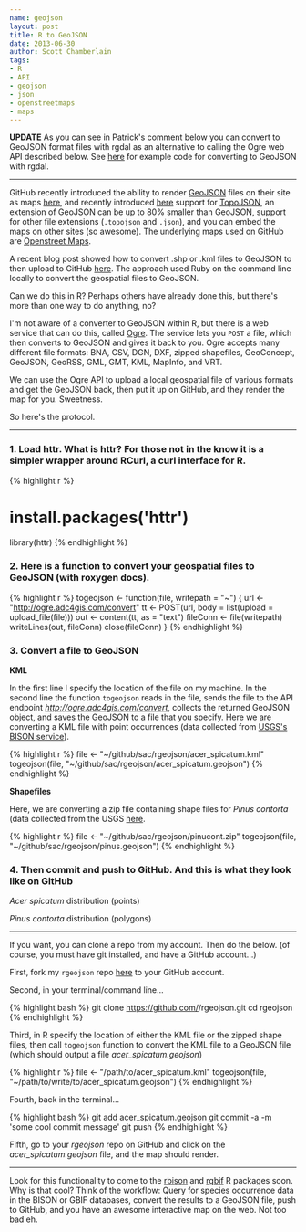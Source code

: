 ```yaml
---
name: geojson
layout: post
title: R to GeoJSON
date: 2013-06-30
author: Scott Chamberlain
tags:
- R
- API
- geojson
- json
- openstreetmaps
- maps
---
```


**UPDATE** As you can see in Patrick's comment below you can convert to GeoJSON format files with rgdal as an alternative to calling the Ogre web API described below. See [here](https://github.com/patperu/write2geojson/blob/master/write-geojson.R) for example code for converting to GeoJSON with rgdal.

***************

GitHub recently introduced the ability to render [GeoJSON][geojson] files on their site as maps [here][post1], and recently introduced [here][post2] support for [TopoJSON][topojson], an extension of GeoJSON can be up to 80% smaller than GeoJSON, support for other file extensions (`.topojson` and `.json`), and you can embed the maps on other sites (so awesome). The underlying maps used on GitHub are [Openstreet Maps][openstreet]. 

A recent blog post showed how to convert .shp or .kml files to GeoJSON to then upload to GitHub [here][ruby]. The approach used Ruby on the command line locally to convert the geospatial files to GeoJSON. 

Can we do this in R? Perhaps others have already done this, but there's more than one way to do anything, no? 

I'm not aware of a converter to GeoJSON within R, but there is a web service that can do this, called [Ogre][ogre]. The service lets you `POST` a file, which then converts to GeoJSON and gives it back to you. Ogre accepts many different file formats: BNA, CSV, DGN, DXF, zipped shapefiles, GeoConcept, GeoJSON, GeoRSS, GML, GMT, KML, MapInfo, and VRT. 

We can use the Ogre API to upload a local geospatial file of various formats and get the GeoJSON back, then put it up on GitHub, and they render the map for you. Sweetness. 

So here's the protocol. 

***************

### 1. Load httr. What is httr? For those not in the know it is a simpler wrapper around RCurl, a curl interface for R.


{% highlight r %}
# install.packages('httr')
library(httr)
{% endhighlight %}

### 2. Here is a function to convert your geospatial files to GeoJSON (with roxygen docs).


{% highlight r %}
togeojson <- function(file, writepath = "~") {
    url <- "http://ogre.adc4gis.com/convert"
    tt <- POST(url, body = list(upload = upload_file(file)))
    out <- content(tt, as = "text")
    fileConn <- file(writepath)
    writeLines(out, fileConn)
    close(fileConn)
}
{% endhighlight %}

### 3. Convert a file to GeoJSON

**KML**

In the first line I specify the location of the file on my machine. In the second line the function `togeojson` reads in the file, sends the file to the API endpoint *http://ogre.adc4gis.com/convert*, collects the returned GeoJSON object, and saves the GeoJSON to a file that you specify. Here we are converting a KML file with point occurrences (data collected from [USGS's BISON service](http://bison.usgs.ornl.gov/)). 


{% highlight r %}
file <- "~/github/sac/rgeojson/acer_spicatum.kml"
togeojson(file, "~/github/sac/rgeojson/acer_spicatum.geojson")
{% endhighlight %}


**Shapefiles**

Here, we are converting a zip file containing shape files for *Pinus contorta* (data collected from the USGS [here](http://esp.cr.usgs.gov/data/little/). 


{% highlight r %}
file <- "~/github/sac/rgeojson/pinucont.zip"
togeojson(file, "~/github/sac/rgeojson/pinus.geojson")
{% endhighlight %}


### 4. Then commit and push to GitHub. And this is what they look like on GitHub

*Acer spicatum* distribution (points)

<!-- ![](/img/acer_spiacdtum_dist.png) -->
<script src="https://embed.github.com/view/geojson/SChamberlain/rgeojson/output/acer_spicatum.geojson"></script>

*Pinus contorta* distribution (polygons)

<!-- ![](/img/pinus_dist.png) -->
<script src="https://embed.github.com/view/geojson/SChamberlain/rgeojson/output/pinus.geojson"></script>

***************

If you want, you can clone a repo from my account. Then do the below. (of course, you must have git installed, and have a GitHub account...)

First, fork my `rgeojson` repo [here](https://github.com/SChamberlain/rgeojson) to your GitHub account.

Second, in your terminal/command line...

{% highlight bash %}
git clone https://github.com/<yourgithubusername>/rgeojson.git
cd rgeojson
{% endhighlight %}

Third, in R specify the location of either the KML file or the zipped shape files, then call `togeojson` function to convert the KML file to a GeoJSON file (which should output a file *acer_spicatum.geojson*)


{% highlight r %}
file <- "/path/to/acer_spicatum.kml"
togeojson(file, "~/path/to/write/to/acer_spicatum.geojson")
{% endhighlight %}


Fourth, back in the terminal...

{% highlight bash %}
git add acer_spicatum.geojson
git commit -a -m 'some cool commit message'
git push
{% endhighlight %}

Fifth, go to your *rgeojson* repo on GitHub and click on the *acer_spicatum.geojson* file, and the map should render.

***************

Look for this functionality to come to the [rbison][rbison] and [rgbif][rgbif] R packages soon. Why is that cool?  Think of the workflow: Query for species occurrence data in the BISON or GBIF databases, convert the results to a GeoJSON file, push to GitHub, and you have an awesome interactive map on the web. Not too bad eh. 

[post1]: https://github.com/blog/1528-there-s-a-map-for-that
[post2]: https://github.com/blog/1541-geojson-rendering-improvements
[openstreet]: http://www.openstreetmap.org/
[ruby]: http://ben.balter.com/2013/06/26/how-to-convert-shapefiles-to-geojson-for-use-on-github/
[geojson]: http://en.wikipedia.org/wiki/GeoJSON
[topojson]: https://github.com/mbostock/topojson
[ogre]: http://ogre.adc4gis.com/
[rbison]: https://github.com/ropensci/rbison
[rgbif]: https://github.com/ropensci/rgbif

